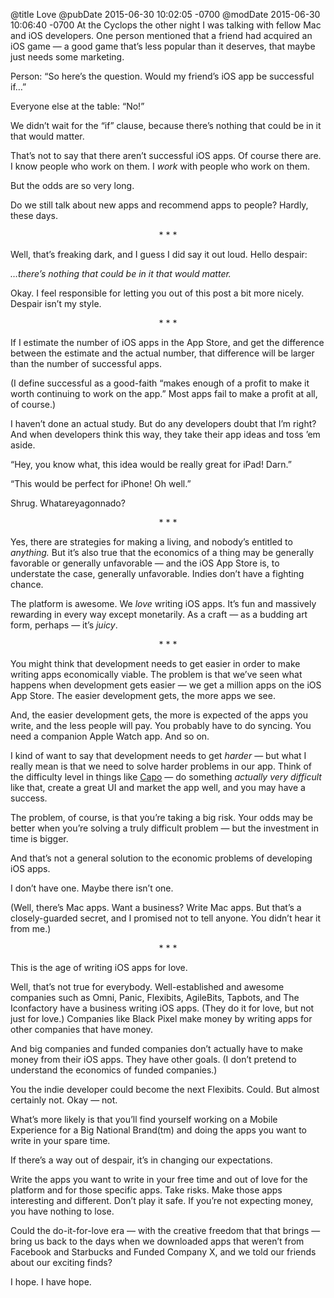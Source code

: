 @title Love
@pubDate 2015-06-30 10:02:05 -0700
@modDate 2015-06-30 10:06:40 -0700
At the Cyclops the other night I was talking with fellow Mac and iOS developers. One person mentioned that a friend had acquired an iOS game — a good game that’s less popular than it deserves, that maybe just needs some marketing.

Person: “So here’s the question. Would my friend’s iOS app be successful if…”

Everyone else at the table: “No!”

We didn’t wait for the “if” clause, because there’s nothing that could be in it that would matter.

That’s not to say that there aren’t successful iOS apps. Of course there are. I know people who work on them. I *work* with people who work on them.

But the odds are so very long.

Do we still talk about new apps and recommend apps to people? Hardly, these days.

<p style="text-align:center">* * *</p>

Well, that’s freaking dark, and I guess I did say it out loud. Hello despair:

*…there’s nothing that could be in it that would matter.*

Okay. I feel responsible for letting you out of this post a bit more nicely. Despair isn’t my style.

<p style="text-align:center">* * *</p>

If I estimate the number of iOS apps in the App Store, and get the difference between the estimate and the actual number, that difference will be larger than the number of successful apps.

(I define successful as a good-faith “makes enough of a profit to make it worth continuing to work on the app.” Most apps fail to make a profit at all, of course.)

I haven’t done an actual study. But do any developers doubt that I’m right? And when developers think this way, they take their app ideas and toss ’em aside.

“Hey, you know what, this idea would be really great for iPad! Darn.”

“This would be perfect for iPhone! Oh well.”

Shrug. Whatareyagonnado?

<p style="text-align:center">* * *</p>

Yes, there are strategies for making a living, and nobody’s entitled to *anything.* But it’s also true that the economics of a thing may be generally favorable or generally unfavorable — and the iOS App Store is, to understate the case, generally unfavorable. Indies don’t have a fighting chance.

The platform is awesome. We *love* writing iOS apps. It’s fun and massively rewarding in every way except monetarily. As a craft — as a budding art form, perhaps — it’s *juicy*.

<p style="text-align:center">* * *</p>

You might think that development needs to get easier in order to make writing apps economically viable. The problem is that we’ve seen what happens when development gets easier — we get a million apps on the iOS App Store. The easier development gets, the more apps we see.

And, the easier development gets, the more is expected of the apps you write, and the less people will pay. You probably have to do syncing. You need a companion Apple Watch app. And so on.

I kind of want to say that development needs to get *harder* — but what I really mean is that we need to solve harder problems in our app. Think of the difficulty level in things like [Capo](http://supermegaultragroovy.com/products/capo/ios/) — do something *actually very difficult* like that, create a great UI and market the app well, and you may have a success.

The problem, of course, is that you’re taking a big risk. Your odds may be better when you’re solving a truly difficult problem — but the investment in time is bigger.

And that’s not a general solution to the economic problems of developing iOS apps.

I don’t have one. Maybe there isn’t one.

(Well, there’s Mac apps. Want a business? Write Mac apps. But that’s a closely-guarded secret, and I promised not to tell anyone. You didn’t hear it from me.)

<p style="text-align:center">* * *</p>

This is the age of writing iOS apps for love.

Well, that’s not true for everybody. Well-established and awesome companies such as Omni, Panic, Flexibits, AgileBits, Tapbots, and The Iconfactory have a business writing iOS apps. (They do it for love, but not just for love.) Companies like Black Pixel make money by writing apps for other companies that have money.

And big companies and funded companies don’t actually have to make money from their iOS apps. They have other goals. (I don’t pretend to understand the economics of funded companies.)

You the indie developer could become the next Flexibits. Could. But almost certainly not. Okay — not.

What’s more likely is that you’ll find yourself working on a Mobile Experience for a Big National Brand(tm) and doing the apps you want to write in your spare time.

If there’s a way out of despair, it’s in changing our expectations.

Write the apps you want to write in your free time and out of love for the platform and for those specific apps. Take risks. Make those apps interesting and different. Don’t play it safe. If you’re not expecting money, you have nothing to lose.

Could the do-it-for-love era — with the creative freedom that that brings — bring us back to the days when we downloaded apps that weren’t from Facebook and Starbucks and Funded Company X, and we told our friends about our exciting finds?

I hope. I have hope.
